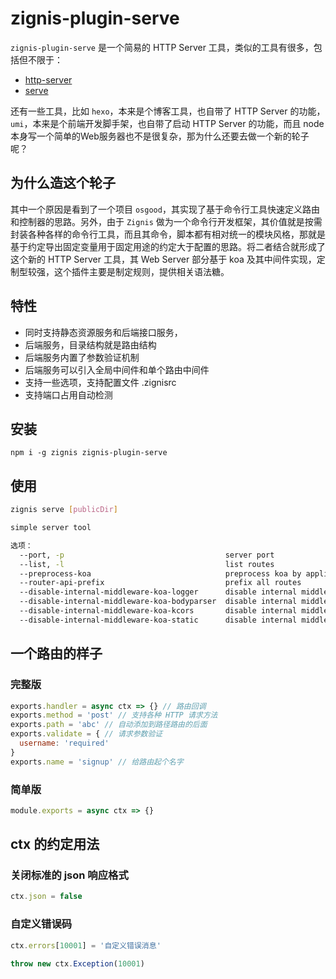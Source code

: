 zignis-plugin-serve
===================

`zignis-plugin-serve` 是一个简易的 HTTP Server 工具，类似的工具有很多，包括但不限于：

* [http-server](https://www.npmjs.com/package/http-server)
* [serve](https://www.npmjs.com/package/serve)

还有一些工具，比如 `hexo`，本来是个博客工具，也自带了 HTTP Server 的功能，`umi`，本来是个前端开发脚手架，也自带了启动 HTTP Server 的功能，而且 node 本身写一个简单的Web服务器也不是很复杂，那为什么还要去做一个新的轮子呢？

## 为什么造这个轮子

其中一个原因是看到了一个项目 `osgood`，其实现了基于命令行工具快速定义路由和控制器的思路。另外，由于 `Zignis` 做为一个命令行开发框架，其价值就是按需封装各种各样的命令行工具，而且其命令，脚本都有相对统一的模块风格，那就是基于约定导出固定变量用于固定用途的约定大于配置的思路。将二者结合就形成了这个新的 HTTP Server 工具，其 Web Server 部分基于 koa 及其中间件实现，定制型较强，这个插件主要是制定规则，提供相关语法糖。

## 特性

* 同时支持静态资源服务和后端接口服务，
* 后端服务，目录结构就是路由结构
* 后端服务内置了参数验证机制
* 后端服务可以引入全局中间件和单个路由中间件
* 支持一些选项，支持配置文件 .zignisrc
* 支持端口占用自动检测

## 安装

```
npm i -g zignis zignis-plugin-serve
```

## 使用

```bash
zignis serve [publicDir]

simple server tool

选项：
  --port, -p                                    server port                                              [默认值: false]
  --list, -l                                    list routes
  --preprocess-koa                              preprocess koa by application                            [默认值: false]
  --router-api-prefix                           prefix all routes                                       [默认值: "/api"]
  --disable-internal-middleware-koa-logger      disable internal middleware koa-logger
  --disable-internal-middleware-koa-bodyparser  disable internal middleware koa-bodyparser
  --disable-internal-middleware-koa-kcors       disable internal middleware kcors
  --disable-internal-middleware-koa-static      disable internal middleware koa-static
```

## 一个路由的样子

### 完整版

```js
exports.handler = async ctx => {} // 路由回调
exports.method = 'post' // 支持各种 HTTP 请求方法
exports.path = 'abc' // 自动添加到路径路由的后面
exports.validate = { // 请求参数验证
  username: 'required'
}
exports.name = 'signup' // 给路由起个名字
```

### 简单版

```js
module.exports = async ctx => {}
```

## ctx 的约定用法

### 关闭标准的 json 响应格式

```js
ctx.json = false
```

### 自定义错误码

```js
ctx.errors[10001] = '自定义错误消息'

throw new ctx.Exception(10001)
```